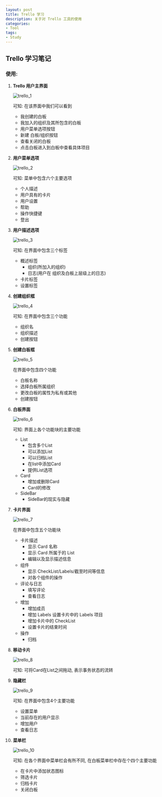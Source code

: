 ```yaml
---
layout: post
title: Trello 学习
description: 关于对 Trello 工具的使用
categories:
- Tool
tags:
- Study
---
```


## Trello 学习笔记

### 使用:

1. __Trello 用户主界面__

	![trello_1][trello_1]

    可知: 在该界面中我们可以看到
    + 我创建的白板
    + 我加入的组织及其所包含的白板
    + 用户菜单选项按钮
    + 新建 白板/组织按钮
    + 查看关闭的白板
    + 点击白板进入到白板中查看具体项目
    
2. __用户菜单选项__

    ![trello_2][trello_2]

	可知: 菜单中包含六个主要选项
	+ 个人描述
	+ 用户具有的卡片
	+ 用户设置 
	+ 帮助
	+ 操作快捷键
	+ 登出

3. __用户描述选项__

    ![trello_3][trello_3]

    可知:
    在界面中包含三个标签
    + 概述标签
    	- 组织(所加入的组织)
    	- 日志(用户在 组织及白板上层级上的日志)
    + 卡片标签
    + 设置标签

4. __创建组织框__

	![trello_4][trello_4]

    可知:	
    在界面中包含三个功能
    + 组织名
    + 组织描述
    + 创建按钮

5. __创建白板框__

	![trello_5][trello_5]

	在界面中包含四个功能
    + 白板名称
    + 选择白板所属组织
    + 更改白板的属性为私有或其他
    + 创建按钮

6. __白板界面__

	![trello_6][trello_6]

    可知: 界面上各个功能块的主要功能
    + List
    	- 包含多个List
    	- 可以添加List
    	- 可以归档List
    	- 在list中添加Card
    	- 提供List选项
    + Card
    	- 增加或删除Card
    	- Card的修改
    + SideBar
    	- SideBar的现实与隐藏

7. __卡片界面__

	![trello_7][trello_7]

	在界面中包含五个功能块
	+ 卡片描述
		- 显示 Card 名称
		- 显示 Card 所属于的 List
		- 编辑以及显示描述信息
	+ 组件
		- 显示 CheckList/Labels/截至时间等信息
		- 对各个组件的操作
	+ 评论与日志
		- 填写评论
		- 查看日志
	+ 增加
		- 增加成员
		- 增加 Labels 设置卡片中的 Labels 项目
		- 增加卡片中的 CheckList
		- 设置卡片的结束时间
	+ 操作
		- 归档

8. __移动卡片__

	![trello_8][trello_8]

    可知: 可将Card在List之间拖动, 表示事务状态的流转
    
9. __隐藏栏__

	![trello_9][trello_9]

	可知: 在界面中包含4个主要功能
	+ 设置菜单
	+ 当前存在的用户显示
	+ 增加用户
	+ 查看日志

10. __菜单栏__

	![trello_10][trello_10]

    可知: 在各个界面中菜单栏会有所不同, 在白板菜单栏中存在个四个主要功能
    + 在卡片中添加状态图标
    + 筛选卡片
    + 归档卡片
    + 关闭白板



[trello_1]:/image/20140820/trello_1.png
[trello_2]:/image/20140820/trello_2.png
[trello_3]:/image/20140820/trello_3.png
[trello_4]:/image/20140820/trello_4.png
[trello_5]:/image/20140820/trello_5.png
[trello_6]:/image/20140820/trello_6.png
[trello_7]:/image/20140820/trello_7.png
[trello_8]:/image/20140820/trello_8.png
[trello_9]:/image/20140820/trello_9.png
[trello_10]:/image/20140820/trello_10.png


